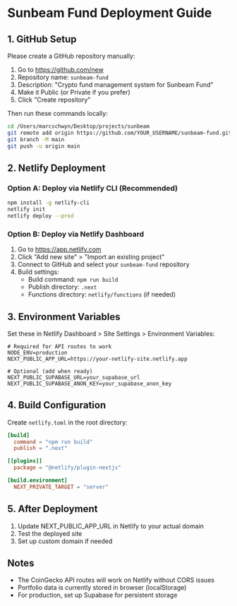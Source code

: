 # Sunbeam Fund Deployment Guide

## 1. GitHub Setup

Please create a GitHub repository manually:

1. Go to https://github.com/new
2. Repository name: `sunbeam-fund`
3. Description: "Crypto fund management system for Sunbeam Fund"
4. Make it Public (or Private if you prefer)
5. Click "Create repository"

Then run these commands locally:
```bash
cd /Users/marcschwyn/Desktop/projects/sunbeam
git remote add origin https://github.com/YOUR_USERNAME/sunbeam-fund.git
git branch -M main
git push -u origin main
```

## 2. Netlify Deployment

### Option A: Deploy via Netlify CLI (Recommended)
```bash
npm install -g netlify-cli
netlify init
netlify deploy --prod
```

### Option B: Deploy via Netlify Dashboard
1. Go to https://app.netlify.com
2. Click "Add new site" > "Import an existing project"
3. Connect to GitHub and select your `sunbeam-fund` repository
4. Build settings:
   - Build command: `npm run build`
   - Publish directory: `.next`
   - Functions directory: `netlify/functions` (if needed)

## 3. Environment Variables

Set these in Netlify Dashboard > Site Settings > Environment Variables:

```
# Required for API routes to work
NODE_ENV=production
NEXT_PUBLIC_APP_URL=https://your-netlify-site.netlify.app

# Optional (add when ready)
NEXT_PUBLIC_SUPABASE_URL=your_supabase_url
NEXT_PUBLIC_SUPABASE_ANON_KEY=your_supabase_anon_key
```

## 4. Build Configuration

Create `netlify.toml` in the root directory:
```toml
[build]
  command = "npm run build"
  publish = ".next"

[[plugins]]
  package = "@netlify/plugin-nextjs"

[build.environment]
  NEXT_PRIVATE_TARGET = "server"
```

## 5. After Deployment

1. Update NEXT_PUBLIC_APP_URL in Netlify to your actual domain
2. Test the deployed site
3. Set up custom domain if needed

## Notes

- The CoinGecko API routes will work on Netlify without CORS issues
- Portfolio data is currently stored in browser (localStorage)
- For production, set up Supabase for persistent storage
